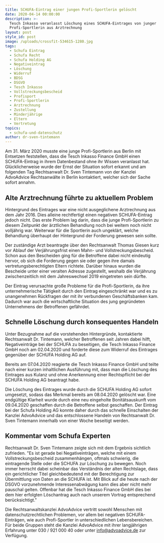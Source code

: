 ```yaml
---
title: SCHUFA-Eintrag einer jungen Profi-Sportlerin gelöscht
date: 2020-04-14 00:00:00
description: >-
  Tesch Inkasso veranlasst Löschung eines SCHUFA-Eintrages von junger
  Profi-Sportlerin aus Arztrechnung
layout: post
style_id: post
image: /uploads/crossfit-534615-1280.jpg
tags:
  - Schufa Eintrag
  - Schufa Recht
  - Schufa Holding AG
  - Negativeintrag
  - Löschung
  - Widerruf
  - BDSG
  - DSGVO
  - Tesch Inkasso
  - Vollstreckungsbescheid
  - Profisport
  - Profi-Sportlerin
  - Arztrechnung
  - Zustellung
  - Minderjährige
  - Eltern
  - Vertretung
topics:
  - schufa-und-datenschutz
author: dr-sven-tintemann
---
```


Am 31. März 2020 musste eine junge Profi-Sportlerin aus Berlin mit Entsetzen feststellen, dass die Tesch Inkasso Finance GmbH einen SCHUFA-Eintrag in ihrem Datenbestand ohne ihr Wissen veranlasst hat. Glücklicherweise wurde der Ernst der Situation sofort erkannt und am folgenden Tag Rechtsanwalt Dr. Sven Tintemann von der Kanzlei AdvoAdvice Rechtsanwälte in Berlin kontaktiert, welcher sich der Sache sofort annahm.

## Alte Arztrechnung führte zu aktuellem Problem

Hintergrund des Eintrages war eine nicht ausgeglichene Arztrechnung aus dem Jahr 2016. Dies alleine rechtfertigt einen negativen SCHUFA-Eintrag jedoch nicht. Das erste Problem lag darin, dass die junge Profi-Sportlerin zu diesem Zeitpunkt der ärztlichen Behandlung noch bei weitem noch nicht volljährig war. Weiterwar für die Sportlerin auch ungeklärt, welche Behandlung überhaupt der Hintergrund der Forderung gewesen sein sollte.&nbsp;

Der zuständige Arzt beantragte über den Rechtsanwalt Thomas Giesen kurz vor Ablauf der Verjährungsfrist einen Mahn- und Vollstreckungsbescheid. Schon aus den Bescheiden ging für die Betroffene dabei nicht eindeutig hervor, ob sich die Forderung gegen sie oder gegen ihre damals vertretungsberechtigten Eltern richtete. Darüber hinaus wurden die Bescheide unter einer veralten Adresse zugestellt, weshalb die Verjährung zwischenzeitlich mit dem Jahreswechsel 2019 eingetreten sein dürfte.

Der Eintrag verursachte gro&szlig;e Probleme für die Profi-Sportlerin, da ihre unternehmerische Tätigkeit durch den Eintrag eingeschränkt war und es zu unangenehmen Rückfragen der mit ihr verbundenen Geschäftsbanken kam. Dadurch war auch die wirtschaftliche Situation des jung gegründeten Unternehmens der Betroffenen gefährdet.&nbsp;

## Schnelle Löschung durch konsequentes Handeln

Unter Bezugnahme auf die vorstehenden Hintergründe, kontaktierte Rechtsanwalt Dr. Tintemann, welcher Betroffenen seit Jahren dabei hilft, Negativeinträge bei der SCHUFA zu beseitigen, die Tesch Inkasso Finance GmbH noch am 02.04.2020 und forderte diese zum Widerruf des Eintrages gegenüber der SCHUFA Holding AG auf.

Bereits am 07.04.2020 reagierte die Tesch Inkasso Finance GmbH und teilte nach einer kurzen inhaltlichen Ausführung mit, dass man die Löschung des Eintrages aus Kulanz und ohne Anerkennung einer Rechtspflicht bei der SCHUFA Holding AG beantragt habe.

Die Löschung des Eintrages wurde durch die SCHUFA Holding AG sofort umgesetzt, sodass das Merkmal bereits am 08.04.2020 gelöscht war. Eine endgültige Klarheit wurde durch eine neu eingeholte Bonitätsauskunft vom 09.04.2020 geschaffen durch die Betroffene selbst geschaffen. Der Eintrag bei der Schufa Holding AG konnte daher durch das schnelle Einschalten der Kanzlei AdvoAdvice und das entschlossene Handeln von Rechtsanwalt Dr. Sven Tintemann innerhalb von einer Woche beseitigt werden.

## Kommentar vom Schufa Experten

Rechtsanwalt Dr. Sven Tintemann zeigte sich mit dem Ergebnis sichtlich zufrieden. "Es ist gerade bei Negativeinträgen, welche mit einem Vollstreckungsbescheid zusammenhängen, oftmals schwierig, die eintragende Stelle oder die SCHUFA zur Löschung zu bewegen. Noch immer herrscht dabei scheinbar das Verständnis der alten Rechtslage, dass ein gerichtlicher Titel gleichbedeutend mit der Berechtigung zur Übermittlung von Daten an die SCHUFA ist. Mit Blick auf die heute nach der DSGVO vorzunehmende Interessenabwägung kann dies aber nicht mehr pauschal gelten. Offenbar hat die Tesch Inkasso Finance GmbH dies bei dem hier erfolgten Löschantrag auch nach unserem Vortrag entsprechend berücksichtigt."

Die Rechtsanwaltskanzlei AdvoAdvice vertritt sowohl Menschen mit datenschutzrechtlichen Problemen, vor allem bei negativen SCHUFA-Einträgen, wie auch Profi-Sportler in unterschiedlichen Lebensbereichen. Für beide Gruppen steht die Kanzlei AdvoAdvice mit ihrer langjährigen Erfahrung unter 030 / 921 000 40 oder unter info@advoadvice.de zur Verfügung.&nbsp;

&nbsp;

&nbsp;